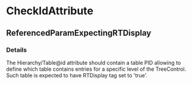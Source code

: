 ﻿---  
uid: Validator_18_3_6  
---

# CheckIdAttribute

## ReferencedParamExpectingRTDisplay

### Details

The Hierarchy\/Table@id attribute should contain a table PID allowing to define which table contains entries for a specific level of the TreeControl.  
Such table is expected to have RTDisplay tag set to 'true'.
